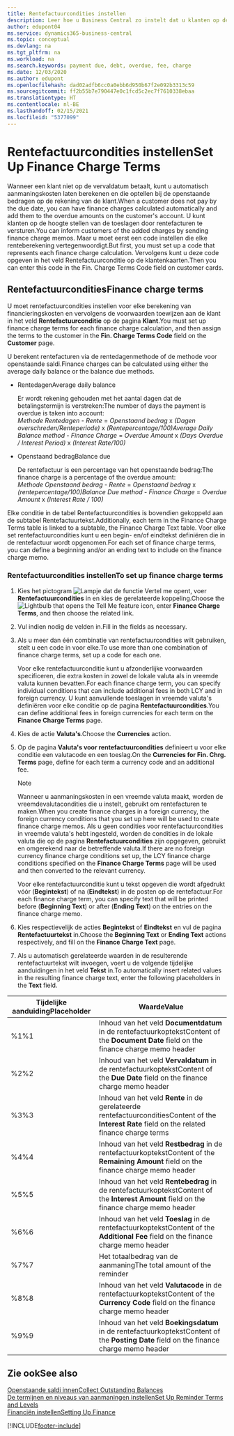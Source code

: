 ```yaml
---
title: Rentefactuurcondities instellen
description: Leer hoe u Business Central zo instelt dat u klanten op de hoogte kunt stellen van extra kosten door rentefacturen te verzenden.
author: edupont04
ms.service: dynamics365-business-central
ms.topic: conceptual
ms.devlang: na
ms.tgt_pltfrm: na
ms.workload: na
ms.search.keywords: payment due, debt, overdue, fee, charge
ms.date: 12/03/2020
ms.author: edupont
ms.openlocfilehash: dad02adfb6cc0a0ebb6d950b67f2e092b3313c59
ms.sourcegitcommit: ff2b55b7e790447e0c1fcd5c2ec7f7610338ebaa
ms.translationtype: HT
ms.contentlocale: nl-BE
ms.lasthandoff: 02/15/2021
ms.locfileid: "5377099"
---
```

# <a name="set-up-finance-charge-terms"></a><span data-ttu-id="fb3be-103">Rentefactuurcondities instellen</span><span class="sxs-lookup"><span data-stu-id="fb3be-103">Set Up Finance Charge Terms</span></span>

<span data-ttu-id="fb3be-104">Wanneer een klant niet op de vervaldatum betaalt, kunt u automatisch aanmaningskosten laten berekenen en die optellen bij de openstaande bedragen op de rekening van de klant.</span><span class="sxs-lookup"><span data-stu-id="fb3be-104">When a customer does not pay by the due date, you can have finance charges calculated automatically and add them to the overdue amounts on the customer's account.</span></span> <span data-ttu-id="fb3be-105">U kunt klanten op de hoogte stellen van de toeslagen door rentefacturen te versturen.</span><span class="sxs-lookup"><span data-stu-id="fb3be-105">You can inform customers of the added charges by sending finance charge memos.</span></span> <span data-ttu-id="fb3be-106">Maar u moet eerst een code instellen die elke renteberekening vertegenwoordigt.</span><span class="sxs-lookup"><span data-stu-id="fb3be-106">But first, you must set up a code that represents each finance charge calculation.</span></span> <span data-ttu-id="fb3be-107">Vervolgens kunt u deze code opgeven in het veld Rentefactuurconditie op de klantenkaarten.</span><span class="sxs-lookup"><span data-stu-id="fb3be-107">Then you can enter this code in the Fin. Charge Terms Code field on customer cards.</span></span>  

## <a name="finance-charge-terms"></a><span data-ttu-id="fb3be-108">Rentefactuurcondities</span><span class="sxs-lookup"><span data-stu-id="fb3be-108">Finance charge terms</span></span>

<span data-ttu-id="fb3be-109">U moet rentefactuurcondities instellen voor elke berekening van financieringskosten en vervolgens de voorwaarden toewijzen aan de klant in het veld **Rentefactuurconditie** op de pagina **Klant**.</span><span class="sxs-lookup"><span data-stu-id="fb3be-109">You must set up finance charge terms for each finance charge calculation, and then assign the terms to the customer in the **Fin. Charge Terms Code** field on the **Customer** page.</span></span>

<span data-ttu-id="fb3be-110">U berekent rentefacturen via de rentedagenmethode of de methode voor openstaande saldi.</span><span class="sxs-lookup"><span data-stu-id="fb3be-110">Finance charges can be calculated using either the average daily balance or the balance due methods.</span></span>

* <span data-ttu-id="fb3be-111">Rentedagen</span><span class="sxs-lookup"><span data-stu-id="fb3be-111">Average daily balance</span></span>  
  
  <span data-ttu-id="fb3be-112">Er wordt rekening gehouden met het aantal dagen dat de betalingstermijn is verstreken:</span><span class="sxs-lookup"><span data-stu-id="fb3be-112">The number of days the payment is overdue is taken into account:</span></span>  
  <span data-ttu-id="fb3be-113">*Methode Rentedagen* - *Rente* = *Openstaand bedrag* x *(Dagen overschreden/Renteperiode)* x *(Rentepercentage/100)*</span><span class="sxs-lookup"><span data-stu-id="fb3be-113">*Average Daily Balance method* - *Finance Charge* = *Overdue Amount* x *(Days Overdue / Interest Period)* x *(Interest Rate/100)*</span></span>

* <span data-ttu-id="fb3be-114">Openstaand bedrag</span><span class="sxs-lookup"><span data-stu-id="fb3be-114">Balance due</span></span>  
  
  <span data-ttu-id="fb3be-115">De rentefactuur is een percentage van het openstaande bedrag:</span><span class="sxs-lookup"><span data-stu-id="fb3be-115">The finance charge is a percentage of the overdue amount:</span></span>  
  <span data-ttu-id="fb3be-116">*Methode Openstaand bedrag* - *Rente* = *Openstaand bedrag* x *(rentepercentage/100)*</span><span class="sxs-lookup"><span data-stu-id="fb3be-116">*Balance Due method* - *Finance Charge* = *Overdue Amount* x *(Interest Rate / 100)*</span></span>

<span data-ttu-id="fb3be-117">Elke conditie in de tabel Rentefactuurcondities is bovendien gekoppeld aan de subtabel Rentefactuurtekst.</span><span class="sxs-lookup"><span data-stu-id="fb3be-117">Additionally, each term in the Finance Charge Terms table is linked to a subtable, the Finance Charge Text table.</span></span> <span data-ttu-id="fb3be-118">Voor elke set rentefactuurcondities kunt u een begin- en/of eindtekst definiëren die in de rentefactuur wordt opgenomen.</span><span class="sxs-lookup"><span data-stu-id="fb3be-118">For each set of finance charge terms, you can define a beginning and/or an ending text to include on the finance charge memo.</span></span>

### <a name="to-set-up-finance-charge-terms"></a><span data-ttu-id="fb3be-119">Rentefactuurcondities instellen</span><span class="sxs-lookup"><span data-stu-id="fb3be-119">To set up finance charge terms</span></span>

1. <span data-ttu-id="fb3be-120">Kies het pictogram ![Lampje dat de functie Vertel me opent](media/ui-search/search_small.png "Vertel me wat u wilt doen"), voer **Rentefactuurcondities** in en kies de gerelateerde koppeling.</span><span class="sxs-lookup"><span data-stu-id="fb3be-120">Choose the ![Lightbulb that opens the Tell Me feature](media/ui-search/search_small.png "Tell me what you want to do") icon, enter **Finance Charge Terms**, and then choose the related link.</span></span>  
2. <span data-ttu-id="fb3be-121">Vul indien nodig de velden in.</span><span class="sxs-lookup"><span data-stu-id="fb3be-121">Fill in the fields as necessary.</span></span>
3. <span data-ttu-id="fb3be-122">Als u meer dan één combinatie van rentefactuurcondities wilt gebruiken, stelt u een code in voor elke.</span><span class="sxs-lookup"><span data-stu-id="fb3be-122">To use more than one combination of finance charge terms, set up a code for each one.</span></span>

    <span data-ttu-id="fb3be-123">Voor elke rentefactuurconditie kunt u afzonderlijke voorwaarden specificeren, die extra kosten in zowel de lokale valuta als in vreemde valuta kunnen bevatten.</span><span class="sxs-lookup"><span data-stu-id="fb3be-123">For each finance charge term, you can specify individual conditions that can include additional fees in both LCY and in foreign currency.</span></span> <span data-ttu-id="fb3be-124">U kunt aanvullende toeslagen in vreemde valuta's definiëren voor elke conditie op de pagina **Rentefactuurcondities**.</span><span class="sxs-lookup"><span data-stu-id="fb3be-124">You can define additional fees in foreign currencies for each term on the **Finance Charge Terms** page.</span></span>
4. <span data-ttu-id="fb3be-125">Kies de actie **Valuta's**.</span><span class="sxs-lookup"><span data-stu-id="fb3be-125">Choose the **Currencies** action.</span></span>
5. <span data-ttu-id="fb3be-126">Op de pagina **Valuta's voor rentefactuurcondities** definieert u voor elke conditie een valutacode en een toeslag.</span><span class="sxs-lookup"><span data-stu-id="fb3be-126">On the **Currencies for Fin. Chrg. Terms** page, define for each term a currency code and an additional fee.</span></span>

    > [!NOTE]  
    > <span data-ttu-id="fb3be-127">Wanneer u aanmaningskosten in een vreemde valuta maakt, worden de vreemdevalutacondities die u instelt, gebruikt om rentefacturen te maken.</span><span class="sxs-lookup"><span data-stu-id="fb3be-127">When you create finance charges in a foreign currency, the foreign currency conditions that you set up here will be used to create finance charge memos.</span></span> <span data-ttu-id="fb3be-128">Als u geen condities voor rentefactuurcondities in vreemde valuta's hebt ingesteld, worden de condities in de lokale valuta die op de pagina **Rentefactuurcondities** zijn opgegeven, gebruikt en omgerekend naar de betreffende valuta.</span><span class="sxs-lookup"><span data-stu-id="fb3be-128">If there are no foreign currency finance charge conditions set up, the LCY finance charge conditions specified on the **Finance Charge Terms** page will be used and then converted to the relevant currency.</span></span>

    <span data-ttu-id="fb3be-129">Voor elke rentefactuurconditie kunt u tekst opgeven die wordt afgedrukt vóór (**Begintekst**) of na (**Eindtekst**) in de posten op de rentefactuur.</span><span class="sxs-lookup"><span data-stu-id="fb3be-129">For each finance charge term, you can specify text that will be printed before (**Beginning Text**) or after (**Ending Text**) on the entries on the finance charge memo.</span></span>  
6. <span data-ttu-id="fb3be-130">Kies respectievelijk de acties **Begintekst** of **Eindtekst** en vul de pagina **Rentefactuurtekst** in.</span><span class="sxs-lookup"><span data-stu-id="fb3be-130">Choose the **Beginning Text** or **Ending Text** actions respectively, and fill on the **Finance Charge Text** page.</span></span>
7. <span data-ttu-id="fb3be-131">Als u automatisch gerelateerde waarden in de resulterende rentefactuurtekst wilt invoegen, voert u de volgende tijdelijke aanduidingen in het veld **Tekst** in.</span><span class="sxs-lookup"><span data-stu-id="fb3be-131">To automatically insert related values in the resulting finance charge text, enter the following placeholders in the **Text** field.</span></span>

|<span data-ttu-id="fb3be-132">Tijdelijke aanduiding</span><span class="sxs-lookup"><span data-stu-id="fb3be-132">Placeholder</span></span>|<span data-ttu-id="fb3be-133">Waarde</span><span class="sxs-lookup"><span data-stu-id="fb3be-133">Value</span></span>|  
|-----------------|-----------|  
|<span data-ttu-id="fb3be-134">%1</span><span class="sxs-lookup"><span data-stu-id="fb3be-134">%1</span></span>|<span data-ttu-id="fb3be-135">Inhoud van het veld **Documentdatum** in de rentefactuurkoptekst</span><span class="sxs-lookup"><span data-stu-id="fb3be-135">Content of the **Document Date** field on the finance charge memo header</span></span>|  
|<span data-ttu-id="fb3be-136">%2</span><span class="sxs-lookup"><span data-stu-id="fb3be-136">%2</span></span>|<span data-ttu-id="fb3be-137">Inhoud van het veld **Vervaldatum** in de rentefactuurkoptekst</span><span class="sxs-lookup"><span data-stu-id="fb3be-137">Content of the **Due Date** field on the finance charge memo header</span></span>|  
|<span data-ttu-id="fb3be-138">%3</span><span class="sxs-lookup"><span data-stu-id="fb3be-138">%3</span></span>|<span data-ttu-id="fb3be-139">Inhoud van het veld **Rente** in de gerelateerde rentefactuurcondities</span><span class="sxs-lookup"><span data-stu-id="fb3be-139">Content of the **Interest Rate** field on the related finance charge terms</span></span>|  
|<span data-ttu-id="fb3be-140">%4</span><span class="sxs-lookup"><span data-stu-id="fb3be-140">%4</span></span>|<span data-ttu-id="fb3be-141">Inhoud van het veld **Restbedrag** in de rentefactuurkoptekst</span><span class="sxs-lookup"><span data-stu-id="fb3be-141">Content of the **Remaining Amount** field on the finance charge memo header</span></span>|  
|<span data-ttu-id="fb3be-142">%5</span><span class="sxs-lookup"><span data-stu-id="fb3be-142">%5</span></span>|<span data-ttu-id="fb3be-143">Inhoud van het veld **Rentebedrag** in de rentefactuurkoptekst</span><span class="sxs-lookup"><span data-stu-id="fb3be-143">Content of the **Interest Amount** field on the finance charge memo header</span></span>|  
|<span data-ttu-id="fb3be-144">%6</span><span class="sxs-lookup"><span data-stu-id="fb3be-144">%6</span></span>|<span data-ttu-id="fb3be-145">Inhoud van het veld **Toeslag** in de rentefactuurkoptekst</span><span class="sxs-lookup"><span data-stu-id="fb3be-145">Content of the **Additional Fee** field on the finance charge memo header</span></span>|  
|<span data-ttu-id="fb3be-146">%7</span><span class="sxs-lookup"><span data-stu-id="fb3be-146">%7</span></span>|<span data-ttu-id="fb3be-147">Het totaalbedrag van de aanmaning</span><span class="sxs-lookup"><span data-stu-id="fb3be-147">The total amount of the reminder</span></span>|  
|<span data-ttu-id="fb3be-148">%8</span><span class="sxs-lookup"><span data-stu-id="fb3be-148">%8</span></span>|<span data-ttu-id="fb3be-149">Inhoud van het veld **Valutacode** in de rentefactuurkoptekst</span><span class="sxs-lookup"><span data-stu-id="fb3be-149">Content of the **Currency Code** field on the finance charge memo header</span></span>|  
|<span data-ttu-id="fb3be-150">%9</span><span class="sxs-lookup"><span data-stu-id="fb3be-150">%9</span></span>|<span data-ttu-id="fb3be-151">Inhoud van het veld **Boekingsdatum** in de rentefactuurkoptekst</span><span class="sxs-lookup"><span data-stu-id="fb3be-151">Content of the **Posting Date** field on the finance charge memo header</span></span>|  

## <a name="see-also"></a><span data-ttu-id="fb3be-152">Zie ook</span><span class="sxs-lookup"><span data-stu-id="fb3be-152">See also</span></span>

[<span data-ttu-id="fb3be-153">Openstaande saldi innen</span><span class="sxs-lookup"><span data-stu-id="fb3be-153">Collect Outstanding Balances</span></span>](receivables-collect-outstanding-balances.md)  
[<span data-ttu-id="fb3be-154">De termijnen en niveaus van aanmaningen instellen</span><span class="sxs-lookup"><span data-stu-id="fb3be-154">Set Up Reminder Terms and Levels</span></span>](finance-setup-reminders.md)  
[<span data-ttu-id="fb3be-155">Financiën instellen</span><span class="sxs-lookup"><span data-stu-id="fb3be-155">Setting Up Finance</span></span>](finance-setup-finance.md)  


[!INCLUDE[footer-include](includes/footer-banner.md)]